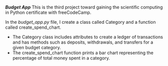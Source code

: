 ***Budget App***
This is the third project toward gaining the scientific computing in Python certificate with freeCodeCamp.

In the *budget_app.py* file, I create a class called Category and a function called create_spend_chart.
* The Category class includes attributes to create a ledger of transactions and has methods such as deposits, withdrawals, and transfers for a given budget category. 
* The create_spend_chart function prints a bar chart representing the percentage of total money spent in a category.
